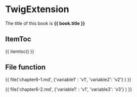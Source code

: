 # TwigExtension

The title of this book is **{{ book.title }}**

## ItemToc

{{ itemtoc() }}

## File function

{{ file('chapter6-1.md', {'variable1' : 'v1', 'variable2': 'v2'} ) }}

{{ file('chapter6-2.md', {'variable1' : 'v1', 'variable3': 'v3'} ) }}

